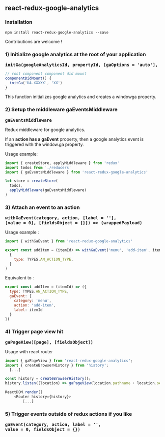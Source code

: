 ## react-redux-google-analytics

### Installation

```
npm install react-redux-google-analytics --save
```

Contributions are welcome !

### 1) Initialize google analytics at the root of your application

<pre>
<b>initGa(googleAnalyticsId, propertyId, [gaOptions = 'auto'], [onlyInProduction = false])</b>
</pre>

```javascript
// root component component did mount
componentDidMount() {
  initGa('UA-XXXXX', 'XX')
}
```

This function initializes google analytics and creates a windowga property. 

### 2) Setup the middleware gaEventsMiddleware

<pre>
<b>gaEventsMiddleware</b>
</pre>

Redux middleware for google analytics. 

If an **action has a gaEvent** property, then a google analytics event is triggered with the window.ga property.

Usage example: 

```javascript
import { createStore, applyMiddleware } from 'redux'
import todos from './reducers'
import { gaEventsMiddleware } from 'react-redux-google-analytics'

let store = createStore(
  todos,
  applyMiddleware(gaEventsMiddleware)
)
```

### 3) Attach an event to an action

<pre>
<b>withGaEvent(category, action, [label = ''], 
[value = 0], [fieldsObject = {}]) => (wrappedPayload)</b>
</pre>

Usage example : 

```javascript
import { withGaEvent } from 'react-redux-google-analytics'

export const addItem = (itemId) => withGaEvent('menu', 'add-item', itemId)(
  {
    type: TYPES.AN_ACTION_TYPE,
  }
)
```

Equivalent to : 

```javascript
export const addItem = (itemId) => ({
  type: TYPES.AN_ACTION_TYPE,
  gaEvent: {
    category: 'menu',
    action: 'add-item',
    label: itemId
  }
})
```

### 4) Trigger page view hit 

<pre>
<b>gaPageView([page], [fieldsObject])</b>
</pre>

Usage with react router
```javascript
import { gaPageView } from 'react-redux-google-analytics';
import { createBrowserHistory } from 'history';
  [...]

const history = createBrowserHistory();
history.listen((location) => gaPageView(location.pathname + location.search));

ReactDOM.render((
    <Router history={history}>
        [...]
```

### 5) Trigger events outside of redux actions if you like 

<pre>
<b>gaEvent(category, action, label = '', 
value = 0, fieldsObject = {})</b>
</pre>